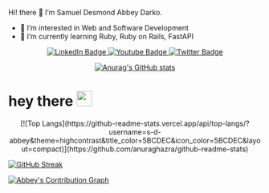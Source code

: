 Hi! there 👋  I’m Samuel Desmond Abbey Darko.

- 👀 I’m interested in Web and Software Development
- 🌱 I’m currently learning Ruby, Ruby on Rails, FastAPI
<img src="https://komarev.com/ghpvc/?username=s-d-abbey&style=flat-square&color=blue" alt=""/>
<div id="badges" align="center">
  <a href="https://www.linkedin.com/in/samuel-desmond-abbey-darko-b5586b1b5/">
    <img src="https://img.shields.io/badge/LinkedIn-blue?style=for-the-badge&logo=linkedin&logoColor=white" alt="LinkedIn Badge"/>
  </a>
  <a href="https://www.instagram.com/s.d.abbey/">
    <img src="https://img.shields.io/badge/Instagram-red?style=for-the-badge&logo=youtube&logoColor=white" alt="Youtube Badge"/>
  </a>
  <a href="https://twitter.com/s_d_abbey">
    <img src="https://img.shields.io/badge/Twitter-blue?style=for-the-badge&logo=twitter&logoColor=white" alt="Twitter Badge"/>
  </a>
  
  [![Anurag's GitHub stats](https://github-readme-stats.vercel.app/api?username=s-d-abbey&show_icons=true&theme=highcontrast&title_color=5BCDEC&icon_color=5BCDEC)](https://github.com/anuraghazra/github-readme-stats)
</div>

  
<h1>
  hey there
  <img src="https://media.giphy.com/media/hvRJCLFzcasrR4ia7z/giphy.gif" width="30px"/>
</h1>


<div align="center">
  [![Top Langs](https://github-readme-stats.vercel.app/api/top-langs/?username=s-d-abbey&theme=highcontrast&title_color=5BCDEC&icon_color=5BCDEC&layout=compact)](https://github.com/anuraghazra/github-readme-stats)
  

</div>


[![GitHub Streak](https://streak-stats.demolab.com/?user=s-d-abbey&theme=highcontrast&ring=5BCDEC&currStreakLabel=5BCDEC&fire=5BCDEC)](https://git.io/streak-stats)

[![Abbey's Contribution Graph](https://activity-graph.herokuapp.com/graph?username=s-d-abbey&theme=react-dark)](https://github.com/ashutosh00710/github-readme-activity-graph)
